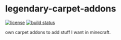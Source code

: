 # legendary-carpet-addons

[![license](https://img.shields.io/github/license/legendnightt/legendary-carpet-addons.svg)](http://www.gnu.org/licenses/lgpl-3.0.html)
[![build status](https://github.com/legendnightt/legendary-carpet-addons/actions/workflows/build.yml/badge.svg?branch=master)](https://github.com/legendnightt/legendary-carpet-addons/actions/workflows/build.yml)

own carpet addons to add stuff I want in minecraft.

